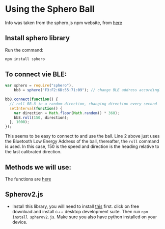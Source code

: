 # Using the Sphero Ball

Info was taken from the sphero.js npm website, from [here](https://www.npmjs.com/package/sphero)

## Install sphero library
Run the command:
```bash
npm install sphero
```

## To connect vie BLE:
```javascript
var sphero = require("sphero"),
    bb8 = sphero("F3:F2:6D:55:71:09"); // change BLE address accordingly
 
bb8.connect(function() {
  // roll BB-8 in a random direction, changing direction every second
  setInterval(function() {
    var direction = Math.floor(Math.random() * 360);
    bb8.roll(150, direction);
  }, 1000);
});
```

This seems to be easy to connect to and use the ball.
Line 2 above just uses the Bluetooth Low Energy Address of the ball, thereafter, the `roll` command is used. In this case, 150 is the speed and direction is the heading relative to the last calibrated direction.

## Methods we will use:
The functions are [here](https://www.npmjs.com/package/sphero?activeTab=code)

## Spherov2.js
- Install this library, you will need to install [this](https://visualstudio.microsoft.com/downloads/) first. click on free download and install c++ desktop development suite. Then run `npm install spherov2.js`. Make sure you also have python installed on your device.